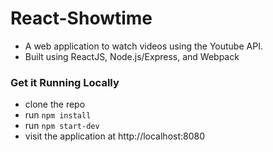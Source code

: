 # React-Showtime
* A web application to watch videos using the Youtube API.
* Built using ReactJS, Node.js/Express, and Webpack

### Get it Running Locally
* clone the repo
* run `npm install`
* run `npm start-dev`
* visit the application at http://localhost:8080
